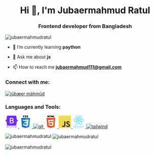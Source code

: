 <h1 align="center">Hi 👋, I'm Jubaermahmud Ratul</h1>
<h3 align="center">Frontend developer from Bangladesh</h3>

<p align="left"> <img src="https://komarev.com/ghpvc/?username=jubaermahmudratul&label=Profile%20views&color=0e75b6&style=flat" alt="jubaermahmudratul" /> </p>

- 🌱 I’m currently learning **paython**

- 💬 Ask me about **js**

- 📫 How to reach me **jubaermahmud111@gmail.com**

<h3 align="left">Connect with me:</h3>
<p align="left">
<a href="https://fb.com/jübæęr mãhmûd" target="blank"><img align="center" src="https://raw.githubusercontent.com/rahuldkjain/github-profile-readme-generator/master/src/images/icons/Social/facebook.svg" alt="jübæęr mãhmûd" height="30" width="40" /></a>
</p>

<h3 align="left">Languages and Tools:</h3>
<p align="left"> <a href="https://getbootstrap.com" target="_blank" rel="noreferrer"> <img src="https://raw.githubusercontent.com/devicons/devicon/master/icons/bootstrap/bootstrap-plain-wordmark.svg" alt="bootstrap" width="40" height="40"/> </a> <a href="https://www.w3schools.com/css/" target="_blank" rel="noreferrer"> <img src="https://raw.githubusercontent.com/devicons/devicon/master/icons/css3/css3-original-wordmark.svg" alt="css3" width="40" height="40"/> </a> <a href="https://www.figma.com/" target="_blank" rel="noreferrer"> <img src="https://www.vectorlogo.zone/logos/git-scm/git-scm-icon.svg" alt="git" width="40" height="40"/> </a> <a href="https://www.w3.org/html/" target="_blank" rel="noreferrer"> <img src="https://raw.githubusercontent.com/devicons/devicon/master/icons/html5/html5-original-wordmark.svg" alt="html5" width="40" height="40"/> </a> <a href="https://developer.mozilla.org/en-US/docs/Web/JavaScript" target="_blank" rel="noreferrer"> <img src="https://raw.githubusercontent.com/devicons/devicon/master/icons/javascript/javascript-original.svg" alt="javascript" width="40" height="40"/> </a> <a href="https://www.python.org" target="_blank" rel="noreferrer"><img src="https://raw.githubusercontent.com/devicons/devicon/master/icons/react/react-original-wordmark.svg" alt="react" width="40" height="40"/> </a> <a href="https://tailwindcss.com/" target="_blank" rel="noreferrer"> <img src="https://www.vectorlogo.zone/logos/tailwindcss/tailwindcss-icon.svg" alt="tailwind" width="40" height="40"/> </a> </p>

<p><img align="left" src="https://github-readme-stats.vercel.app/api/top-langs?username=jubaermahmudratul&show_icons=true&locale=en&layout=compact" alt="jubaermahmudratul" /></p>

<p>&nbsp;<img align="center" src="https://github-readme-stats.vercel.app/api?username=jubaermahmudratul&show_icons=true&locale=en" alt="jubaermahmudratul" /></p>

<p><img align="center" src="https://github-readme-streak-stats.herokuapp.com/?user=jubaermahmudratul&" alt="jubaermahmudratul" /></p>
